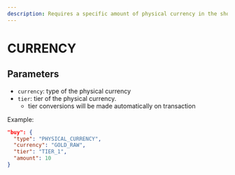 ```yaml
---
description: Requires a specific amount of physical currency in the shoppers inventory
---
```


# CURRENCY

## Parameters

* `currency`: type of the physical currency
* `tier`: tier of the physical currency.&#x20;
  * tier conversions will be made automatically on transaction

Example:

```json
"buy": {
  "type": "PHYSICAL_CURRENCY",
  "currency": "GOLD_RAW",
  "tier": "TIER_1",
  "amount": 10
}
```

